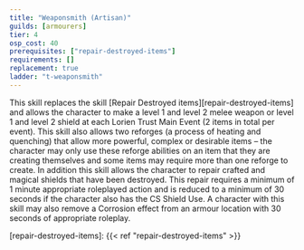 ```yaml
---
title: "Weaponsmith (Artisan)"
guilds: [armourers]
tier: 4
osp_cost: 40
prerequisites: ["repair-destroyed-items"]
requirements: []
replacement: true
ladder: "t-weaponsmith"
---
```

This skill replaces the skill [Repair Destroyed items][repair-destroyed-items] and allows the character to make a level 1 and level 2 melee weapon or level 1 and level 2 shield at each Lorien Trust Main Event (2 items in total per event). This skill also allows two reforges (a process of heating and quenching) that allow more powerful, complex or desirable items – the character may only use these reforge abilities on an item that they are creating themselves and some items may require more than one reforge to create. In addition this skill allows the character to repair crafted and magical shields that have been destroyed. This repair requires a minimum of 1 minute appropriate roleplayed action and is reduced to a minimum of 30 seconds if the character also has the CS Shield Use. A character with this skill may also remove a Corrosion effect from an armour location with 30 seconds of appropriate roleplay.

[repair-destroyed-items]: {{< ref "repair-destroyed-items" >}}